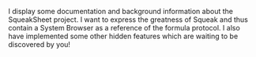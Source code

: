 I display some documentation and background information about the SqueakSheet project. I want to express the greatness of Squeak and thus contain a System Browser as a reference of the formula protocol. I also have implemented some other hidden features which are waiting to be discovered by you!